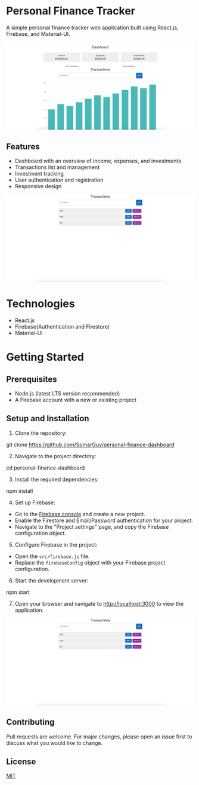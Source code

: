 # Personal Finance Tracker

A simple personal finance tracker web application built using React.js, Firebase, and Material-UI.

![Dashboard](./images/dashboard.png)


## Features

- Dashboard with an overview of income, expenses, and investments
- Transactions list and management
- Investment tracking
- User authentication and registration
- Responsive design

![Transactions](./images/transactions.png)

# Technologies

- React.js
- Firebase(Authentication and Firestore)
- Material-UI

# Getting Started

## Prerequisites

- Node.js (latest LTS version recommended)
- A Firebase account with a new or existing project

## Setup and Installation

1. Clone the repository:

git clone https://github.com/SomarGuy/personal-finance-dashboard


2. Navigate to the project directory:

cd personal-finance-dashboard


3. Install the required dependencies:

npm install


4. Set up Firebase:

- Go to the [Firebase console](https://console.firebase.google.com/) and create a new project.
- Enable the Firestore and Email/Password authentication for your project.
- Navigate to the "Project settings" page, and copy the Firebase configuration object.

5. Configure Firebase in the project:

- Open the `src/firebase.js` file.
- Replace the `firebaseConfig` object with your Firebase project configuration.

6. Start the development server:

npm start


7. Open your browser and navigate to [http://localhost:3000](http://localhost:3000) to view the application.

![Investments](./images/investments.png)


## Contributing

Pull requests are welcome. For major changes, please open an issue first to discuss what you would like to change.

## License

[MIT](https://choosealicense.com/licenses/mit/)
